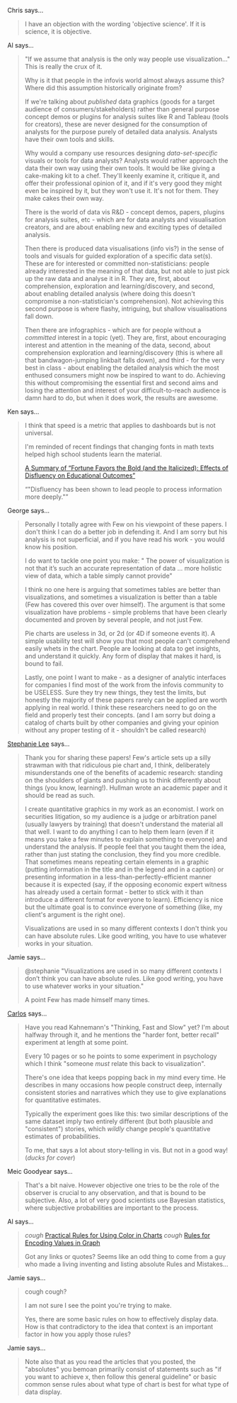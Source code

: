 Chris says…
>	I have an objection with the wording 'objective science'. If it is science, it is objective.

Al says…
>	"If we assume that analysis is the only way people use visualization..." This is really the crux of it. 
>	
>	Why is it that people in the infovis world almost always assume this? Where did this assumption historically originate from?
>	
>	If we're talking about _published_ data graphics (goods for a target audience of consumers/stakeholders) rather than general purpose concept demos or plugins for analysis suites like R and Tableau (tools for creators), these are never designed for the consumption of analysts for the purpose purely of detailed data analysis. Analysts have their own tools and skills. 
>	
>	Why would a company use resources designing _data-set-specific_ visuals or tools for data analysts? Analysts would rather approach the data their own way using their own tools. It would be like giving a cake-making kit to a chef. They'll keenly examine it, critique it, and offer their professional opinion of it, and if it's very good they might even be inspired by it, but they won't use it. It's not for them. They make cakes their own way.
>	
>	There is the world of data vis R&amp;D - concept demos, papers, plugins for analysis suites, etc - which are for data analysts and visualisation creators, and are about enabling new and exciting types of detailed analysis.
>	
>	Then there is produced data visualisations (info vis?) in the sense of tools and visuals for guided exploration of a specific data set(s). These are for interested or committed non-statisticians: people already interested in the meaning of that data, but not able to just pick up the raw data and analyse it in R. They are, first, about comprehension, exploration and learning/discovery, and second, about enabling detailed analysis (where doing this doesn't compromise a non-statistician's comprehension). Not achieving this second purpose is where flashy, intriguing, but shallow visualisations fall down.
>	
>	Then there are infographics - which are for people without a _committed_ interest in a topic (yet). They  are, first, about encouraging interest and attention in the meaning of the data, second, about comprehension exploration and learning/discovery (this is where all that bandwagon-jumping linkbait falls down), and third - for the very best in class - about enabling the detailed analysis which the most enthused consumers might now be inspired to want to do. Achieving this without compromising the essential first and second aims and losing the attention and interest of your difficult-to-reach audience is damn hard to do, but when it does work, the results are awesome.

Ken says…
>	I think that speed is a metric that applies to dashboards but is not universal.
>	
>	I'm reminded of recent findings that changing fonts in math texts helped high school students learn the material.
>	
>	<a href="http://wws.princeton.edu/news/DOppenheimer_Font/DOppenheimer_DisfluencySummary.pdf" rel="nofollow">A Summary of
>	“Fortune Favors the Bold (and the Italicized):
>	Effects of Disfluency on Educational Outcomes”</a>
>	
>	<q>"Disfluency has been shown to lead people to process information more deeply."</q>

George says…
>	Personally I totally agree with Few on his viewpoint of these papers. I don't think I can do a better job in defending it. And I am sorry but his analysis is not superficial, and if you have read his work - you would know his position.
>	
>	I do want to tackle one point you make: " The power of visualization is not that it’s such an accurate representation of data ... more holistic view of data, which a table simply cannot provide"
>	
>	I think no one here is arguing that sometimes tables are better than visualizations, and sometimes a visualization is better than a table (Few has covered this over over himself). The argument is that some visualization have problems - simple problems that have been clearly documented and proven by several people, and not just Few.
>	
>	Pie charts are useless in 3d, or 2d (or 4D if someone events it). A simple usability test will show you that most people can't comprehend easily whets in the chart. People are looking at data to get insights, and understand it quickly. Any form of display that makes it hard, is bound to fail.
>	
>	Lastly, one point I want to make - as a designer of analytic interfaces for companies I find most of the work from the infovis community to be USELESS. Sure they try new things, they test the limits, but honestly the majority of these papers rarely can be applied are worth applying in real world. I think these researchers need to go on the field and properly test their concepts. (and I am sorry but doing a catalog of charts built by other companies and giving your opinion without any proper testing of it - shouldn't be called research)

<a href="http://www.levinsonleeconsulting.com" rel="nofollow noopener" target="_blank">Stephanie Lee</a> says…
>	Thank you for sharing these papers! Few's article sets up a silly strawman with that ridiculous pie chart and, I think, deliberately misunderstands one of the benefits of academic research: standing on the shoulders of giants and pushing us to think differently about things (you know, learning!). Hullman wrote an academic paper and it should be read as such.
>	
>	I create quantitative graphics in my work as an economist. I work on securities litigation, so my audience is a judge or arbitration panel (usually lawyers by training) that doesn't understand the material all that well. I want to do anything I can to help them learn (even if it means you take a few minutes to explain something to everyone) and understand the analysis. If people feel that you taught them the idea, rather than just stating the conclusion, they find you more credible. That sometimes means repeating certain elements in a graphic (putting information in the title and in the legend and in a caption) or presenting information in a less-than-perfectly-efficient manner because it is expected (say, if the opposing economic expert witness has already used a certain format - better to stick with it than introduce a different format for everyone to learn). Efficiency is nice but the ultimate goal is to convince everyone of something (like, my client's argument is the right one).
>	
>	Visualizations are used in so many different contexts I don't think you can have absolute rules. Like good writing, you have to use whatever works in your situation.

Jamie says…
>	@stephanie
>	"Visualizations are used in so many different contexts I don’t think you can have absolute rules. Like good writing, you have to use whatever works in your situation."
>	
>	A point Few has made himself many times.

<a href="http://cscheid.net" rel="nofollow noopener" target="_blank">Carlos</a> says…
>	Have you read Kahnemann's "Thinking, Fast and Slow" yet? I'm about halfway through it, and he mentions the "harder font, better recall" experiment at length at some point.
>	
>	Every 10 pages or so he points to some experiment in psychology which I think "someone *must* relate this back to visualization".
>	
>	There's one idea that keeps popping back in my mind every time. He describes in many occasions how people construct deep, internally consistent stories and narratives which they use to give explanations for quantitative estimates.
>	
>	Typically the experiment goes like this: two similar descriptions of the same dataset imply two entirely different (but both plausible and "consistent") stories, which *wildly* change people's quantitative estimates of probabilities.
>	
>	To me, that says a lot about story-telling in vis. But not in a good way! (*ducks for cover*)

Meic Goodyear says…
>	That's a bit naive. However objective one tries to be the role of the observer is crucial to any observation, and that is bound to be subjective. Also, a lot of very good scientists use Bayesian statistics, where subjective probabilities are important to the process.

Al says…
>	*cough*
>	<a href="http://www.perceptualedge.com/articles/visual_business_intelligence/rules_for_using_color.pdf" rel="nofollow">Practical Rules for Using Color in Charts</a>
>	*cough*
>	<a href="http://www.perceptualedge.com/articles/b-eye/encoding_values_in_graph.pdf" rel="nofollow">Rules for Encoding Values in Graph</a>
>	
>	Got any links or quotes? Seems like an odd thing to come from a guy who made a living inventing and listing absolute Rules and Mistakes...

Jamie says…
>	cough cough?
>	
>	I am not sure I see the point you're trying to make.
>	
>	Yes, there are some basic rules on how to effectively display data.  How is that contradictory to the idea that context is an important factor in how you apply those rules?

Jamie says…
>	Note also that as you read the articles that you posted, the "absolutes" you bemoan primarily consist of statements such as "if you want to achieve x, then follow this general guideline" or basic common sense rules about what type of chart is best for what type of data display.
